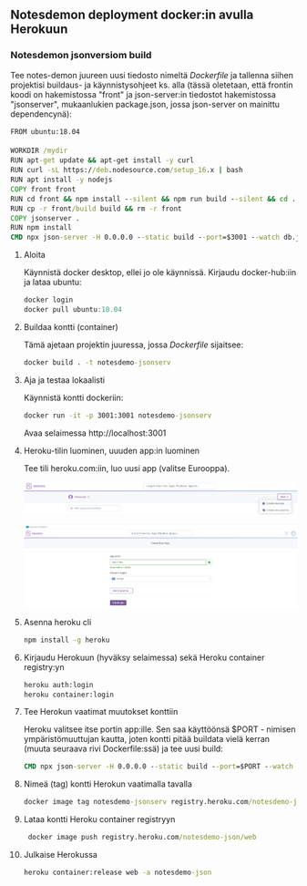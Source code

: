 ## Notesdemon deployment docker:in avulla Herokuun

### Notesdemon jsonversiom build

Tee notes-demon juureen uusi tiedosto nimeltä *Dockerfile* ja tallenna siihen projektisi buildaus- ja käynnistysohjeet ks. alla (tässä oletetaan, että frontin koodi on hakemistossa "front" ja json-server:in tiedostot hakemistossa "jsonserver", mukaanlukien package.json, jossa json-server on mainittu dependencynä):

```cmd
FROM ubuntu:18.04 

WORKDIR /mydir  
RUN apt-get update && apt-get install -y curl
RUN curl -sL https://deb.nodesource.com/setup_16.x | bash
RUN apt install -y nodejs
COPY front front
RUN cd front && npm install --silent && npm run build --silent && cd .. 
RUN cp -r front/build build && rm -r front
COPY jsonserver . 
RUN npm install
CMD npx json-server -H 0.0.0.0 --static build --port=$3001 --watch db.json 
```

1. Aloita

    Käynnistä docker desktop, ellei jo ole käynnissä. Kirjaudu docker-hub:iin ja lataa ubuntu:

    ```js
    docker login
    docker pull ubuntu:18.04
    ```

2. Buildaa kontti (container)

    Tämä ajetaan projektin juuressa, jossa *Dockerfile* sijaitsee:

    ```cmd
    docker build . -t notesdemo-jsonserv
    ```

3. Aja ja testaa lokaalisti

    Käynnistä kontti dockeriin:

    ```cmd
    docker run -it -p 3001:3001 notesdemo-jsonserv
    ```

    Avaa selaimessa http://localhost:3001

4. Heroku-tilin luominen, uuuden app:in luominen

    Tee tili heroku.com:iin, luo uusi app (valitse Eurooppa).

    ![new app](img/new_app1.png)

    ![new app, europe](img/new_app3.png)

5. Asenna heroku cli

    ```cmd
    npm install -g heroku
    ```

6. Kirjaudu Herokuun (hyväksy selaimessa) sekä Heroku container registry:yn

    ```cmd
    heroku auth:login
    heroku container:login
    ```

7. Tee Herokun vaatimat muutokset konttiin

    Heroku valitsee itse portin app:ille. Sen saa käyttöönsä $PORT - nimisen ympäristömuuttujan kautta, joten kontti pitää buildata vielä kerran (muuta seuraava rivi Dockerfile:ssä) ja tee uusi build:

    ```cmd
    CMD npx json-server -H 0.0.0.0 --static build --port=$PORT --watch db.json
    ```

8. Nimeä (tag) kontti Herokun vaatimalla tavalla

    ```cmd
    docker image tag notesdemo-jsonserv registry.heroku.com/notesdemo-json/web
    ```

9. Lataa kontti Heroku container registryyn

    ```cmd
     docker image push registry.heroku.com/notesdemo-json/web
     ```

10. Julkaise Herokussa

    ```cmd
    heroku container:release web -a notesdemo-json
    ```